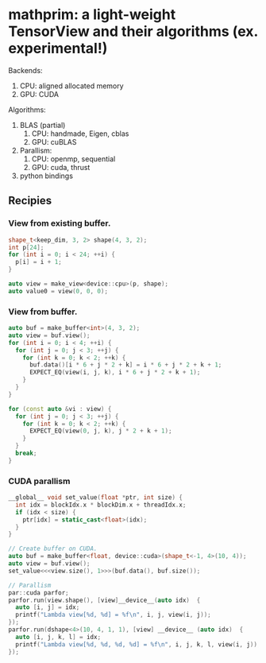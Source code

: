 # mathprim: a light-weight TensorView and their algorithms (ex. experimental!)
Backends:
1. CPU: aligned allocated memory
2. GPU: CUDA

Algorithms:
1. BLAS (partial)
    1. CPU: handmade, Eigen, cblas
    2. GPU: cuBLAS
2. Parallism:
    1. CPU: openmp, sequential
    2. GPU: cuda, thrust
3. python bindings

## Recipies

### View from existing buffer.

```cpp
shape_t<keep_dim, 3, 2> shape(4, 3, 2);
int p[24];
for (int i = 0; i < 24; ++i) {
  p[i] = i + 1;
}

auto view = make_view<device::cpu>(p, shape);
auto value0 = view(0, 0, 0);
```

### View from buffer.

```cpp
auto buf = make_buffer<int>(4, 3, 2);
auto view = buf.view();
for (int i = 0; i < 4; ++i) {
  for (int j = 0; j < 3; ++j) {
    for (int k = 0; k < 2; ++k) {
      buf.data()[i * 6 + j * 2 + k] = i * 6 + j * 2 + k + 1;
      EXPECT_EQ(view(i, j, k), i * 6 + j * 2 + k + 1);
    }
  }
}

for (const auto &vi : view) {
  for (int j = 0; j < 3; ++j) {
    for (int k = 0; k < 2; ++k) {
      EXPECT_EQ(view(0, j, k), j * 2 + k + 1);
    }
  }
  break;
}
```

### CUDA parallism

```cpp
__global__ void set_value(float *ptr, int size) {
  int idx = blockIdx.x * blockDim.x + threadIdx.x;
  if (idx < size) {
    ptr[idx] = static_cast<float>(idx);
  }
}

// Create buffer on CUDA.
auto buf = make_buffer<float, device::cuda>(shape_t<-1, 4>(10, 4));
auto view = buf.view();
set_value<<<view.size(), 1>>>(buf.data(), buf.size());

// Parallism
par::cuda parfor;
parfor.run(view.shape(), [view]__device__(auto idx)  {
  auto [i, j] = idx;
  printf("Lambda view[%d, %d] = %f\n", i, j, view(i, j));
});
parfor.run(dshape<4>(10, 4, 1, 1), [view] __device__ (auto idx)  {
  auto [i, j, k, l] = idx;
  printf("Lambda view[%d, %d, %d, %d] = %f\n", i, j, k, l, view(i, j));
});
```